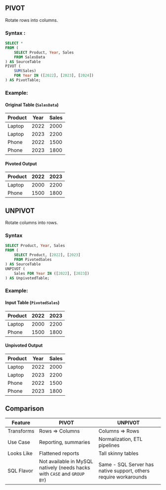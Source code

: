 
## **PIVOT**

Rotate rows into columns. 
### Syntax :

```sql
SELECT *
FROM (
    SELECT Product, Year, Sales
    FROM SalesData
) AS SourceTable
PIVOT (
    SUM(Sales)
    FOR Year IN ([2022], [2023], [2024])
) AS PivotTable;

```

### Example:

#### Original Table (`SalesData`)

| Product | Year | Sales |
| ------- | ---- | ----- |
| Laptop  | 2022 | 2000  |
| Laptop  | 2023 | 2200  |
| Phone   | 2022 | 1500  |
| Phone   | 2023 | 1800  |

#### Pivoted Output

| Product | 2022 | 2023 |
| ------- | ---- | ---- |
| Laptop  | 2000 | 2200 |
| Phone   | 1500 | 1800 |

## **UNPIVOT**

Rotate columns into rows. 

### Syntax

```sql
SELECT Product, Year, Sales
FROM (
    SELECT Product, [2022], [2023]
    FROM PivotedSales
) AS SourceTable
UNPIVOT (
    Sales FOR Year IN ([2022], [2023])
) AS UnpivotedTable;
```

### Example:

#### Input Table (`PivotedSales`)

| Product | 2022 | 2023 |
| ------- | ---- | ---- |
| Laptop  | 2000 | 2200 |
| Phone   | 1500 | 1800 |

#### Unpivoted Output

| Product | Year | Sales |
| ------- | ---- | ----- |
| Laptop  | 2022 | 2000  |
| Laptop  | 2023 | 2200  |
| Phone   | 2022 | 1500  |
| Phone   | 2023 | 1800  |

## Comparison

| Feature    | PIVOT                                                                    | UNPIVOT                                                          |
| ---------- | ------------------------------------------------------------------------ | ---------------------------------------------------------------- |
| Transforms | Rows ⇒ Columns                                                           | Columns ⇒ Rows                                                   |
| Use Case   | Reporting, summaries                                                     | Normalization, ETL pipelines                                     |
| Looks Like | Flattened reports                                                        | Tall skinny tables                                               |
| SQL Flavor | Not available in MySQL natively (needs hacks with `CASE` and `GROUP BY`) | Same - SQL Server has native support, others require workarounds |